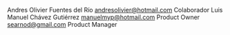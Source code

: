Andres Olivier Fuentes del Río andresolivier@hotmail.com Colaborador
Luis Manuel Chávez Gutiérrez manuelmyp@hotmail.com Product Owner
searnod@gmail.com Product Manager
